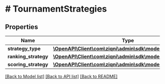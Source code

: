# # TournamentStrategies

## Properties

Name | Type | Description | Notes
------------ | ------------- | ------------- | -------------
**strategy_type** | [**\OpenAPI\Client\com\ziqni\admin\sdk\model\StrategyType**](StrategyType.md) |  |
**ranking_strategy** | [**\OpenAPI\Client\com\ziqni\admin\sdk\model\RankingStrategy**](RankingStrategy.md) |  |
**scoring_strategy** | [**\OpenAPI\Client\com\ziqni\admin\sdk\model\ScoringStrategy**](ScoringStrategy.md) |  |

[[Back to Model list]](../../README.md#models) [[Back to API list]](../../README.md#endpoints) [[Back to README]](../../README.md)
